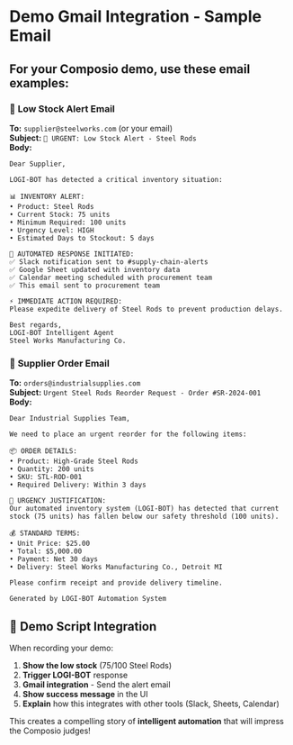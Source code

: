 # Demo Gmail Integration - Sample Email

## For your Composio demo, use these email examples:

### 📧 **Low Stock Alert Email**
**To:** `supplier@steelworks.com` (or your email)  
**Subject:** `🚨 URGENT: Low Stock Alert - Steel Rods`  
**Body:**
```
Dear Supplier,

LOGI-BOT has detected a critical inventory situation:

📊 INVENTORY ALERT:
• Product: Steel Rods
• Current Stock: 75 units
• Minimum Required: 100 units
• Urgency Level: HIGH
• Estimated Days to Stockout: 5 days

🤖 AUTOMATED RESPONSE INITIATED:
✅ Slack notification sent to #supply-chain-alerts
✅ Google Sheet updated with inventory data
✅ Calendar meeting scheduled with procurement team
✅ This email sent to procurement team

⚡ IMMEDIATE ACTION REQUIRED:
Please expedite delivery of Steel Rods to prevent production delays.

Best regards,
LOGI-BOT Intelligent Agent
Steel Works Manufacturing Co.
```

### 📧 **Supplier Order Email**
**To:** `orders@industrialsupplies.com`  
**Subject:** `Urgent Steel Rods Reorder Request - Order #SR-2024-001`  
**Body:**
```
Dear Industrial Supplies Team,

We need to place an urgent reorder for the following items:

📦 ORDER DETAILS:
• Product: High-Grade Steel Rods
• Quantity: 200 units
• SKU: STL-ROD-001
• Required Delivery: Within 3 days

🚨 URGENCY JUSTIFICATION:
Our automated inventory system (LOGI-BOT) has detected that current stock (75 units) has fallen below our safety threshold (100 units).

💰 STANDARD TERMS:
• Unit Price: $25.00
• Total: $5,000.00
• Payment: Net 30 days
• Delivery: Steel Works Manufacturing Co., Detroit MI

Please confirm receipt and provide delivery timeline.

Generated by LOGI-BOT Automation System
```

## 🎯 **Demo Script Integration**

When recording your demo:

1. **Show the low stock** (75/100 Steel Rods)
2. **Trigger LOGI-BOT** response
3. **Gmail integration** - Send the alert email
4. **Show success message** in the UI
5. **Explain** how this integrates with other tools (Slack, Sheets, Calendar)

This creates a compelling story of **intelligent automation** that will impress the Composio judges!